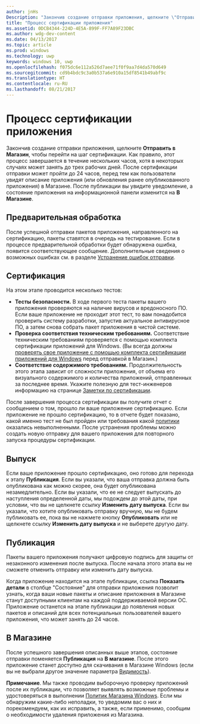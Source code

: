 ```yaml
---
author: jnHs
Description: "Закончив создание отправки приложения, щелкните \"Отправить в Магазин\", чтобы перейти на шаг сертификации."
title: "Процесс сертификации приложения"
ms.assetid: 0DCB4344-224D-4E5A-899F-FF7A89F23DBC
ms.author: wdg-dev-content
ms.date: 04/13/2017
ms.topic: article
ms.prod: windows
ms.technology: uwp
keywords: windows 10, uwp
ms.openlocfilehash: f075dc6e112a526d7aee71f0f9aa7d4da570d649
ms.sourcegitcommit: cd9b4bdc9c3a0b537a6e910a15df8541b49abf9c
ms.translationtype: HT
ms.contentlocale: ru-RU
ms.lasthandoff: 08/21/2017
---
```

# <a name="the-app-certification-process"></a>Процесс сертификации приложения

Закончив создание отправки приложения, щелкните **Отправить в Магазин**, чтобы перейти на шаг сертификации. Как правило, этот процесс завершается в течение нескольких часов, хотя в некоторых случаях может занять до трех рабочих дней. После сертификации отправки может пройти до 24 часов, перед тем как пользователи увидят описание приложения (или обновления ранее опубликованного приложения) в Магазине. После публикации вы увидите уведомление, а состояние приложения на информационной панели изменится на **В Магазине**.

## <a name="preprocessing"></a>Предварительная обработка

После успешной отправки пакетов приложения, направленного на сертификацию, пакеты ставятся в очередь на тестирование. Если в процессе предварительной обработки будет обнаружена ошибка, появится соответствующее сообщение. Дополнительные сведения о возможных ошибках см. в разделе [Устранение ошибок отправки](resolve-submission-errors.md).

## <a name="certification"></a>Сертификация

На этом этапе проводится несколько тестов:

-   **Тесты безопасности.** В ходе первого теста пакеты вашего приложения проверяются на наличие вирусов и вредоносного ПО. Если ваше приложение не проходит этот тест, то вам понадобится проверить систему разработки, запустив актуальное антивирусное ПО, а затем снова собрать пакет приложения в чистой системе.
-   **Проверка соответствия техническим требованиям.** Соответствие техническим требованиям проверяется с помощью комплекта сертификации приложений для Windows. (Вы всегда должны [проверять свое приложение с помощью комплекта сертификации приложений для Windows](../debug-test-perf/windows-app-certification-kit.md) перед отправкой в Магазин.)
-   **Соответствие содержимого требованиям.** Продолжительность этого этапа зависит от сложности приложения, от объема его визуального содержимого и количества приложений, отправленных за последнее время. Укажите полезную для тест-инженеров информацию на странице [Заметки по сертификации](notes-for-certification.md).

После завершения процесса сертификации вы получите отчет с сообщением о том, прошло ли ваше приложение сертификацию. Если приложение не прошло сертификацию, то в отчете будет показано, какой именно тест не был пройден или требования какой [политики](https://msdn.microsoft.com/library/windows/apps/dn764944) оказались невыполненными. После устранения проблемы можно создать новую отправку для вашего приложения для повторного запуска процедуры сертификации.

## <a name="release"></a>Выпуск

Если ваше приложение прошло сертификацию, оно готово для перехода к этапу **Публикация**. Если вы указали, что ваша отправка должна быть опубликована как можно скорее, она будет опубликована незамедлительно. Если вы указали, что ее не следует выпускать до наступления определенной даты, мы подождем до этой даты, при условии, что вы не щелкнете ссылку **Изменить дату выпуска**. Если вы указали, что хотите опубликовать отправку вручную, мы не будем публиковать ее, пока вы не нажмете кнопку **Опубликовать** или не щелкнете ссылку **Изменить дату выпуска** и не выберете другую дату.

## <a name="publishing"></a>Публикация

Пакеты вашего приложения получают цифровую подпись для защиты от незаконного изменения после выпуска. После начала этого этапа вы не сможете отменить отправку или изменить дату выпуска.

Когда приложение находится на этапе публикации, ссылка **Показать детали** в столбце "Состояние" для отправки приложения позволит узнать, когда ваши новые пакеты и описание приложения в Магазине станут доступными клиентам на каждой поддерживаемой версии ОС. Приложение останется на этапе публикации до появления новых пакетов и описаний для всех потенциальных пользователей вашего приложения, что может занять до 24 часов. 

## <a name="in-the-store"></a>В Магазине 

После успешного завершения описанных выше этапов, состояние отправки поменяется **Публикация** на **В магазине**. После этого приложение станет доступно для скачивания в Магазине Windows (если вы не выбрали другое значение параметра [Видимость](set-app-pricing-and-availability.md#visibility)). 

**Примечание**. Мы также проводим выборочную проверку приложений после их публикации, что позволяет выявлять возможные проблемы и удостоверяться в выполнении [Политик Магазина Windows](https://msdn.microsoft.com/library/windows/apps/dn764944). Если мы обнаружим какие-либо неполадки, то уведомим вас о них и порекомендуем, как их исправить, а также, если применимо, сообщим о необходимости удаления приложения из Магазина.

 

 

 





